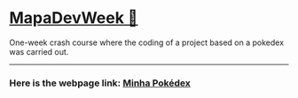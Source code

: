 # <a href="https://mapadevweek.com/inscrever-org-mai-2022/">MapaDevWeek 🚀</a>

One-week crash course where the coding of a project based on a pokedex was carried out.

---------------------------------

### Here is the webpage link: <a href="https://thaismit.github.io/project-pokedex-mapadev_week/">Minha Pokédex</a>
